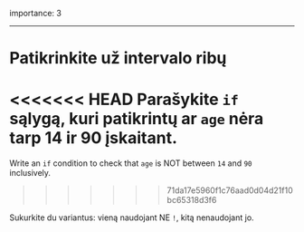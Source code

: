 importance: 3

---

# Patikrinkite už intervalo ribų

<<<<<<< HEAD
Parašykite `if` sąlygą, kuri patikrintų ar `age` nėra tarp 14 ir 90 įskaitant.
=======
Write an `if` condition to check that `age` is NOT between `14` and `90` inclusively.
>>>>>>> 71da17e5960f1c76aad0d04d21f10bc65318d3f6

Sukurkite du variantus: vieną naudojant NE `!`, kitą nenaudojant jo.
